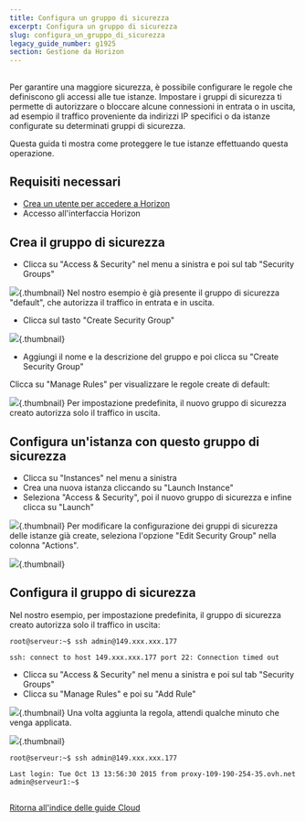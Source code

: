 ```yaml
---
title: Configura un gruppo di sicurezza
excerpt: Configura un gruppo di sicurezza
slug: configura_un_gruppo_di_sicurezza
legacy_guide_number: g1925
section: Gestione da Horizon
---
```



## 
Per garantire una maggiore sicurezza, è possibile configurare le regole che definiscono gli accessi alle tue istanze.
Impostare i gruppi di sicurezza ti permette di autorizzare o bloccare alcune connessioni in entrata o in uscita, ad esempio il traffico proveniente da indirizzi IP specifici o da istanze configurate su determinati gruppi di sicurezza.

Questa guida ti mostra come proteggere le tue istanze effettuando questa operazione.


## Requisiti necessari

- [Crea un utente per accedere a Horizon]({legacy}1773)
- Accesso all'interfaccia Horizon




## Crea il gruppo di sicurezza

- Clicca su "Access & Security" nel menu a sinistra e poi sul tab "Security Groups"



![](images/img_2959.jpg){.thumbnail}
Nel nostro esempio è già presente il gruppo di sicurezza "default", che autorizza il traffico in entrata e in uscita.

- Clicca sul tasto "Create Security Group"



![](images/img_2960.jpg){.thumbnail}

- Aggiungi il nome e la descrizione del gruppo e poi clicca su "Create Security Group"


Clicca su "Manage Rules" per visualizzare le regole create di default:

![](images/img_2961.jpg){.thumbnail}
Per impostazione predefinita, il nuovo gruppo di sicurezza creato autorizza solo il traffico in uscita.


## Configura un'istanza con questo gruppo di sicurezza

- Clicca su "Instances" nel menu a sinistra
- Crea una nuova istanza cliccando su "Launch Instance"
- Seleziona "Access & Security", poi il nuovo gruppo di sicurezza e infine clicca su "Launch"



![](images/img_2962.jpg){.thumbnail}
Per modificare la configurazione dei gruppi di sicurezza delle istanze già create, seleziona l'opzione "Edit Security Group" nella colonna "Actions".

![](images/img_2964.jpg){.thumbnail}


## Configura il gruppo di sicurezza
Nel nostro esempio, per impostazione predefinita, il gruppo di sicurezza creato autorizza solo il traffico in uscita:


```
root@serveur:~$ ssh admin@149.xxx.xxx.177

ssh: connect to host 149.xxx.xxx.177 port 22: Connection timed out
```



- Clicca su "Access & Security" nel menu a sinistra e poi sul tab "Security Groups"
- Clicca su "Manage Rules" e poi su "Add Rule"



![](images/img_2963.jpg){.thumbnail}
Una volta aggiunta la regola, attendi qualche minuto che venga applicata.

![](images/img_2965.jpg){.thumbnail}

```
root@serveur:~$ ssh admin@149.xxx.xxx.177

Last login: Tue Oct 13 13:56:30 2015 from proxy-109-190-254-35.ovh.net
admin@serveur1:~$
```




## 
[Ritorna all'indice delle guide Cloud]({legacy}1785)

